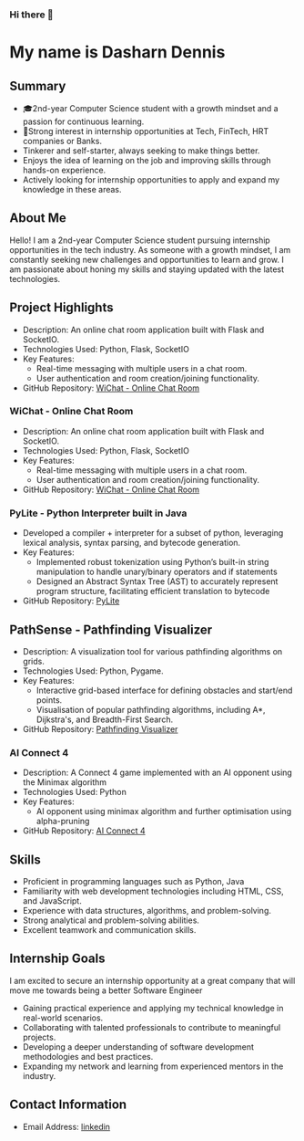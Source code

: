 ### Hi there 👋

# My name is Dasharn Dennis

## Summary

- 🎓2nd-year Computer Science student with a growth mindset and a passion for continuous learning.
- 🌟Strong interest in internship opportunities at Tech, FinTech, HRT companies or Banks.
- Tinkerer and self-starter, always seeking to make things better.
- Enjoys the idea of learning on the job and improving skills through hands-on experience.
- Actively looking for internship opportunities to apply and expand my knowledge in these areas.

## About Me

Hello! I am a 2nd-year Computer Science student pursuing internship opportunities in the tech industry. As someone with a growth mindset, I am constantly seeking new challenges and opportunities to learn and grow. I am passionate about honing my skills and staying updated with the latest technologies.

## Project Highlights




- Description: An online chat room application built with Flask and SocketIO.
- Technologies Used: Python, Flask, SocketIO
- Key Features: 
  - Real-time messaging with multiple users in a chat room.
  - User authentication and room creation/joining functionality.
- GitHub Repository: [WiChat - Online Chat Room](https://github.com/Dasharn/WiChat)


### WiChat - Online Chat Room

- Description: An online chat room application built with Flask and SocketIO.
- Technologies Used: Python, Flask, SocketIO
- Key Features: 
  - Real-time messaging with multiple users in a chat room.
  - User authentication and room creation/joining functionality.
- GitHub Repository: [WiChat - Online Chat Room](https://github.com/Dasharn/WiChat)


### PyLite - Python Interpreter built in Java

- Developed a compiler + interpreter for a subset of python, leveraging lexical analysis, syntax parsing, and bytecode generation.
- Key Features:
  - Implemented robust tokenization using Python’s built-in string manipulation to handle unary/binary operators and if statements
  - Designed an Abstract Syntax Tree (AST) to accurately represent program structure, facilitating efficient translation to bytecode
- GitHub Repository: [PyLite](https://github.com/dasharn/PyLite)

## PathSense - Pathfinding Visualizer
- Description: A visualization tool for various pathfinding algorithms on grids.
- Technologies Used: Python, Pygame.
- Key Features:
  - Interactive grid-based interface for defining obstacles and start/end points.
  - Visualisation of popular pathfinding algorithms, including A*, Dijkstra's, and Breadth-First Search.
- GitHub Repository: [Pathfinding Visualizer](https://github.com/Dasharn/PathfindingVisualiser)
 


### AI Connect 4

- Description: A Connect 4 game implemented with an AI opponent using the Minimax algorithm 
- Technologies Used: Python
- Key Features: 
  - AI opponent using minimax algorithm and further optimisation using alpha-pruning
- GitHub Repository: [AI Connect 4](https://github.com/Dasharn/AIConnect4)


## Skills

- Proficient in programming languages such as Python, Java
- Familiarity with web development technologies including HTML, CSS, and JavaScript.
- Experience with data structures, algorithms, and problem-solving.
- Strong analytical and problem-solving abilities.
- Excellent teamwork and communication skills.

## Internship Goals

I am excited to secure an internship opportunity at a great company that will move me towards being a better Software Engineer

- Gaining practical experience and applying my technical knowledge in real-world scenarios.
- Collaborating with talented professionals to contribute to meaningful projects.
- Developing a deeper understanding of software development methodologies and best practices.
- Expanding my network and learning from experienced mentors in the industry.

## Contact Information

- Email Address: [linkedin](https://www.linkedin.com/in/dasharndennis/)



